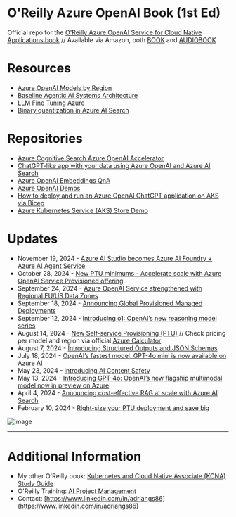 # O'Reilly Azure OpenAI Book (1st Ed)

Official repo for the [O'Reilly Azure OpenAI Service for Cloud Native Applications book](https://learning.oreilly.com/library/view/azure-openai-service/9781098154981)
 // Available via Amazon, both [BOOK](https://www.amazon.com/Azure-OpenAI-Service-Native-Applications/dp/1098154991) and [AUDIOBOOK](https://www.amazon.com/Azure-OpenAI-Service-Native-Applications/dp/B0DDZZ325H)

# Resources

* [Azure OpenAI Models by Region](https://learn.microsoft.com/en-us/azure/ai-services/openai/concepts/models#model-summary-table-and-region-availability)
* [Baseline Agentic AI Systems Architecture](https://techcommunity.microsoft.com/t5/ai-machine-learning-blog/baseline-agentic-ai-systems-architecture/ba-p/4207137)
* [LLM Fine Tuning Azure](https://github.com/microsoft/LLM-Fine-Tuning-Azure)
* [Binary quantization in Azure AI Search](https://techcommunity.microsoft.com/t5/ai-azure-ai-services-blog/binary-quantization-in-azure-ai-search-optimized-storage-and/ba-p/4221918)

# Repositories

* [Azure Cognitive Search Azure OpenAI Accelerator](https://github.com/MSUSAzureAccelerators/Azure-Cognitive-Search-Azure-OpenAI-Accelerator)
* [ChatGPT-like app with your data using Azure OpenAI and Azure AI Search](https://github.com/Azure-Samples/azure-search-openai-demo)
* [Azure OpenAI Embeddings QnA](https://github.com/ruoccofabrizio/azure-open-ai-embeddings-qna)
* [Azure OpenAI Demos](https://github.com/retkowsky/Azure-OpenAI-demos/blob/main/README.md#new-content-09-sept-2024)
* [How to deploy and run an Azure OpenAI ChatGPT application on AKS via Bicep](https://github.com/Azure-Samples/aks-openai)
* [Azure Kubernetes Service (AKS) Store Demo](https://github.com/Azure-Samples/aks-store-demo)

# Updates

* November 19, 2024 - [Azure AI Studio becomes Azure AI Foundry + Azure AI Agent Service](https://azure.microsoft.com/en-us/blog/the-next-wave-of-azure-innovation-azure-ai-foundry-intelligent-data-and-more/)
* October 28, 2024 - [New PTU minimums - Accelerate scale with Azure OpenAI Service Provisioned offering](https://azure.microsoft.com/en-us/blog/accelerate-scale-with-azure-openai-service-provisioned-offering/)
* September 24, 2024 - [Azure OpenAI Service strengthened with Regional EU/US Data Zones](https://azure.microsoft.com/en-us/blog/enterprise-trust-in-azure-openai-service-strengthened-with-data-zones/)
* September 18, 2024 - [Announcing Global Provisioned Managed Deployments](https://techcommunity.microsoft.com/t5/ai-azure-ai-services-blog/announcing-global-provisioned-managed-deployments-for-scaling/ba-p/4249224#:~:text=What%20is%20Global%20Provisioned%20Managed%3F%20Global%20Provisioned%20Managed,global%20infrastructure%20to%20serve%20provisioned%20traffic%20more%20efficiently)
* September 12, 2024 - [Introducing o1: OpenAI’s new reasoning model series](https://azure.microsoft.com/en-us/blog/introducing-o1-openais-new-reasoning-model-series-for-developers-and-enterprises-on-azure/?msockid=2dbbd513aeff64be2c99c6a5afd46506)
* August 14, 2024 - [New Self-service Provisioning (PTU)](https://azure.microsoft.com/en-us/blog/elevate-your-ai-deployments-more-efficiently-with-new-deployment-and-cost-management-solutions-for-azure-openai-service-including-self-service-provisioned/) // Check pricing per model and region via official [Azure Calculator](https://azure.microsoft.com/en-us/pricing/calculator/)
* August 7, 2024 - [Introducing Structured Outputs and JSON Schemas](https://azure.microsoft.com/en-us/blog/announcing-a-new-openai-feature-for-developers-on-azure/?msockid=2dbbd513aeff64be2c99c6a5afd46506)
* July 18, 2024 - [OpenAI’s fastest model, GPT-4o mini is now available on Azure AI](https://azure.microsoft.com/en-us/blog/openais-fastest-model-gpt-4o-mini-is-now-available-on-azure-ai/?msockid=2dbbd513aeff64be2c99c6a5afd46506)
* May 23, 2024 - [Introducing AI Content Safety](https://techcommunity.microsoft.com/t5/ai-azure-ai-services-blog/introducing-azure-ai-content-safety-helping-organizations-to/ba-p/3825744)
* May 13, 2024 - [Introducing GPT-4o: OpenAI’s new flagship multimodal model now in preview on Azure](https://azure.microsoft.com/en-us/blog/introducing-gpt-4o-openais-new-flagship-multimodal-model-now-in-preview-on-azure/?msockid=2dbbd513aeff64be2c99c6a5afd46506)
* April 4, 2024 - [Announcing cost-effective RAG at scale with Azure AI Search](https://techcommunity.microsoft.com/t5/ai-azure-ai-services-blog/announcing-cost-effective-rag-at-scale-with-azure-ai-search/ba-p/4104961)
* February 10, 2024 - [Right-size your PTU deployment and save big](https://techcommunity.microsoft.com/t5/ai-azure-ai-services-blog/right-size-your-ptu-deployment-and-save-big/ba-p/4053857)

![image](https://github.com/AdrianGonzalezSanchez/OReilly_AzureOpenAI_Book/assets/40721889/befea718-5c61-4db6-bec8-cda5c60b30ce)

------------

# Additional Information

* My other O'Reilly book: [Kubernetes and Cloud Native Associate (KCNA) Study Guide](https://learning.oreilly.com/library/view/kubernetes-and-cloud/9781098138936)
* O'Reilly Training: [AI Project Management](https://learning.oreilly.com/live-events/ai-project-management/0636920095493/)
* Contact: [https://www.linkedin.com/in/adriangs86](https://www.linkedin.com/in/adriangs86)


